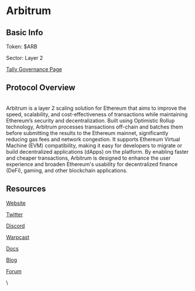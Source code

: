 # Arbitrum

## Basic Info

Token: $ARB

Sector: Layer 2

[Tally Governance Page](https://www.tally.xyz/gov/arbitrum)

## Protocol Overview

\
Arbitrum is a layer 2 scaling solution for Ethereum that aims to improve the speed, scalability, and cost-effectiveness of transactions while maintaining Ethereum’s security and decentralization. Built using Optimistic Rollup technology, Arbitrum processes transactions off-chain and batches them before submitting the results to the Ethereum mainnet, significantly reducing gas fees and network congestion. It supports Ethereum Virtual Machine (EVM) compatibility, making it easy for developers to migrate or build decentralized applications (dApps) on the platform. By enabling faster and cheaper transactions, Arbitrum is designed to enhance the user experience and broaden Ethereum's usability for decentralized finance (DeFi), gaming, and other blockchain applications.



## Resources

[Website](https://arbitrum.foundation/)

[Twitter](https://x.com/arbitrum)

[Discord ](https://discord.com/invite/arbitrum)

[Warpcast](https://warpcast.com/arbitrum)

[Docs](https://docs.arbitrum.io/welcome/get-started)

[Blog](https://arbitrumfoundation.medium.com/)

[Forum](https://forum.arbitrum.foundation/)

\
